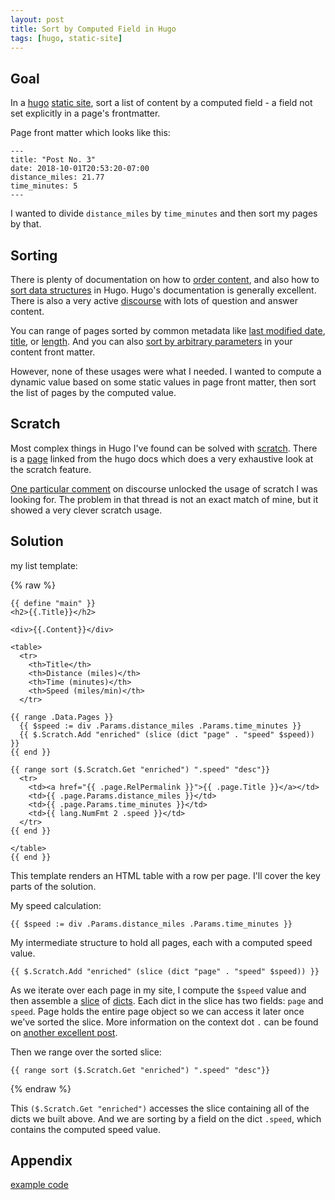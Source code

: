```yaml
---
layout: post
title: Sort by Computed Field in Hugo
tags: [hugo, static-site]
---
```


## Goal

In a [hugo](https://gohugo.io/) [static site](https://laps.run), sort a list of content by a computed field - a field not set explicitly in a page's frontmatter.

Page front matter which looks like this:

```
---
title: "Post No. 3"
date: 2018-10-01T20:53:20-07:00
distance_miles: 21.77
time_minutes: 5
---
```

I wanted to divide `distance_miles` by `time_minutes` and then sort my pages by that.

## Sorting

There is plenty of documentation on how to [order content](https://gohugo.io/templates/lists/#order-content), and also how to [sort data structures](https://gohugo.io/functions/sort/) in Hugo. Hugo's documentation is generally excellent. There is also a very active [discourse](https://discourse.gohugo.io/) with lots of question and answer content.

You can range of pages sorted by common metadata like [last modified date](https://gohugo.io/templates/lists/#by-last-modified-date), [title](https://gohugo.io/templates/lists/#by-title), or [length](https://gohugo.io/templates/lists/#by-length). And you can also [sort by arbitrary parameters](https://gohugo.io/templates/lists/#by-parameter) in your content front matter.

However, none of these usages were what I needed. I wanted to compute a dynamic value based on some static values in page front matter, then sort the list of pages by the computed value.

## Scratch

Most complex things in Hugo I've found can be solved with [scratch](https://gohugo.io/functions/scratch). There is a [page](https://regisphilibert.com/blog/2017/04/hugo-scratch-explained-variable/) linked from the hugo docs which does a very exhaustive look at the scratch feature.

[One particular comment](https://discourse.gohugo.io/t/order-data-files-by-secondary-parameter/6407/10) on discourse unlocked the usage of scratch I was looking for. The problem in that thread is not an exact match of mine, but it showed a very clever scratch usage.

## Solution

my list template:

{% raw %}
```
{{ define "main" }}
<h2>{{.Title}}</h2>

<div>{{.Content}}</div>

<table>
  <tr>
    <th>Title</th>
    <th>Distance (miles)</th>
    <th>Time (minutes)</th>
    <th>Speed (miles/min)</th>
  </tr>

{{ range .Data.Pages }}
  {{ $speed := div .Params.distance_miles .Params.time_minutes }}
  {{ $.Scratch.Add "enriched" (slice (dict "page" . "speed" $speed)) }}
{{ end }}

{{ range sort ($.Scratch.Get "enriched") ".speed" "desc"}}
  <tr>
    <td><a href="{{ .page.RelPermalink }}">{{ .page.Title }}</a></td>
    <td>{{ .page.Params.distance_miles }}</td>
    <td>{{ .page.Params.time_minutes }}</td>
    <td>{{ lang.NumFmt 2 .speed }}</td>
  </tr>
{{ end }}

</table>
{{ end }}
```

This template renders an HTML table with a row per page. I'll cover the key parts of the solution.

My speed calculation:
```
{{ $speed := div .Params.distance_miles .Params.time_minutes }}
```

My intermediate structure to hold all pages, each with a computed speed value.

```
{{ $.Scratch.Add "enriched" (slice (dict "page" . "speed" $speed)) }}
```

As we iterate over each page in my site, I compute the `$speed` value and then assemble a [slice](https://gohugo.io/functions/slice/) of [dicts](https://gohugo.io/functions/dict/). Each dict in the slice has two fields: `page` and `speed`. Page holds the entire page object so we can access it later once we've sorted the slice. More information on the context dot `.` can be found on [another excellent post](https://regisphilibert.com/blog/2018/02/hugo-the-scope-the-context-and-the-dot/).

Then we range over the sorted slice:
```
{{ range sort ($.Scratch.Get "enriched") ".speed" "desc"}}
```
{% endraw %}

This `($.Scratch.Get "enriched")` accesses the slice containing all of the dicts we built above. And we are sorting by a field on the dict `.speed`, which contains the computed speed value.

## Appendix

[example code](https://github.com/tphummel/laps.run/tree/order-by-computed-poc/order-by-computed-poc)

